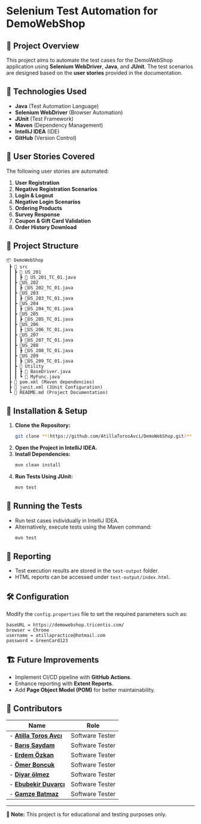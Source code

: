 # Selenium Test Automation for DemoWebShop

## 📌 Project Overview
This project aims to automate the test cases for the DemoWebShop application using **Selenium WebDriver**, **Java**, and **JUnit**. The test scenarios are designed based on the **user stories** provided in the documentation.

## 🔧 Technologies Used
- **Java** (Test Automation Language)
- **Selenium WebDriver** (Browser Automation)
- **JUnit** (Test Framework)
- **Maven** (Dependency Management)
- **IntelliJ IDEA** (IDE)
- **GitHub** (Version Control)

## 📜 User Stories Covered
The following user stories are automated:
1. **User Registration**
2. **Negative Registration Scenarios**
3. **Login & Logout**
4. **Negative Login Scenarios**
5. **Ordering Products**
6. **Survey Response**
7. **Coupon & Gift Card Validation**
8. **Order History Download**

## 📂 Project Structure
```
📦 DemoWebShop
 ┣ 📂 src
 ┃ ┣ 📂 US_201
 ┃ ┃ ┣ 📝 US_201_TC_01.java
 ┃ ┣ 📂US_202
 ┃ ┃ ┣ 📝US_202_TC_01.java
 ┃ ┣ 📂US_203
 ┃ ┃ ┣ 📝US_203_TC_01.java
 ┃ ┣ 📂US_204
 ┃ ┃ ┣ 📝US_204_TC_01.java
 ┃ ┣ 📂US_205
 ┃ ┃ ┣ 📝US_205_TC_01.java
 ┃ ┣ 📂US_206
 ┃ ┃ ┣ 📝US_206_TC_01.java
 ┃ ┣ 📂US_207
 ┃ ┃ ┣ 📝US_207_TC_01.java
 ┃ ┣ 📂US_208
 ┃ ┃ ┣ 📝US_208_TC_01.java
 ┃ ┣ 📂US_209
 ┃ ┃ ┣ 📝US_209_TC_01.java
 ┃ ┣ 📂 Utility
 ┃ ┃ ┣ 📝 BaseDriver.java
 ┃ ┃ ┗ 📝 MyFunc.java
 ┣ 📜 pom.xml (Maven dependencies)
 ┣ 📜 junit.xml (JUnit Configuration)
 ┗ 📜 README.md (Project Documentation)
```

## 🚀 Installation & Setup
1. **Clone the Repository:**
   ```sh
   git clone **(https://github.com/AtillaTorosAvci/DemoWebShop.git)**
   ```
2. **Open the Project in IntelliJ IDEA.**
3. **Install Dependencies:**
   ```sh
   mvn clean install
   ```
4. **Run Tests Using JUnit:**
   ```sh
   mvn test
   ```

## 🧪 Running the Tests
- Run test cases individually in IntelliJ IDEA.
- Alternatively, execute tests using the Maven command:
  ```sh
  mvn test
  ```

## 📄 Reporting
- Test execution results are stored in the `test-output` folder.
- HTML reports can be accessed under `test-output/index.html`.

## 🛠 Configuration
Modify the `config.properties` file to set the required parameters such as:
```
baseURL = https://demowebshop.tricentis.com/
browser = Chrome
username = atillapractice@hotmail.com
password = GreenCard123
```

## 🏗️ Future Improvements
- Implement CI/CD pipeline with **GitHub Actions**.
- Enhance reporting with **Extent Reports**.
- Add **Page Object Model (POM)** for better maintainability.

## 📌 Contributors
| Name                                                         | Role             |
|--------------------------------------------------------------|------------------|
- **[Atilla Toros Avcı](https://github.com/AtillaTorosAvci)**  | Software Tester  |
- **[Barış Saydam](https://github.com/BarisSaydam)**           | Software Tester  |
- **[Erdem Özkan](https://github.com/ErdemOzkann)**            | Software Tester  |
- **[Ömer Boncuk](https://github.com/palanque92)**             | Software Tester  |
- **[Diyar ölmez](https://github.com/diyarolmezz)**            | Software Tester  |
- **[Ebubekir Duvarcı](https://github.com/Ebubekir2025)**      | Software Tester  |
- **[Gamze Batmaz](https://github.com/GAMZE3845/)**            | Software Tester  |
---

**📌 Note:** This project is for educational and testing purposes only.
